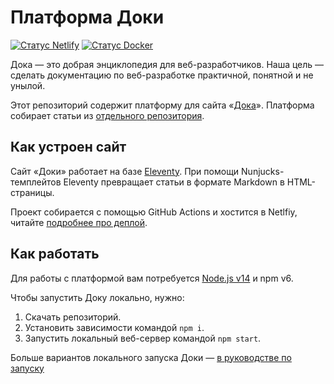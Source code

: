 # Платформа Доки

[![Статус Netlify](https://github.com/doka-guide/platform/workflows/Netlify%20Deploy/badge.svg)](https://github.com/doka-guide/platform/actions?query=workflow%3ANetlify%20Deploy)
[![Статус Docker](https://github.com/doka-guide/platform/workflows/Docker%20Deploy/badge.svg)](https://github.com/doka-guide/platform/actions?query=workflow%3ADocker%20Deploy)

Дока — это добрая энциклопедия для веб-разработчиков. Наша цель — сделать документацию по веб-разработке практичной, понятной и не унылой.

Этот репозиторий содержит платформу для сайта «[Дока](https://doka.guide/)». Платформа собирает статьи из [отдельного репозитория](https://github.com/doka-guide/content).

## Как устроен сайт

Сайт «Доки» работает на базе [Eleventy](https://www.11ty.dev). При помощи Nunjucks-темплейтов Eleventy превращает статьи в формате Markdown в HTML-страницы.

Проект собирается с помощью GitHub Actions и хостится в Netlfiy, читайте [подробнее про деплой](./docs/deploy.md).

## Как работать

Для работы с платформой вам потребуется [Node.js v14](https://nodejs.org/en/) и npm v6.

Чтобы запустить Доку локально, нужно:

1. Скачать репозиторий.
1. Установить зависимости командой `npm i`.
1. Запустить локальный веб-сервер командой `npm start`.

Больше вариантов локального запуска Доки — [в руководстве по запуску](docs/how-to-run.md)
